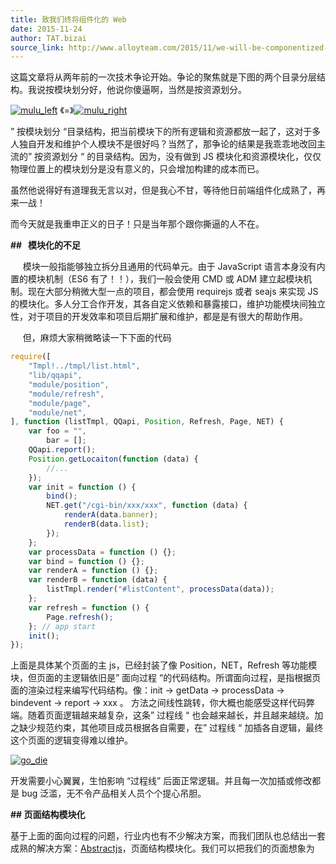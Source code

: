 ```yaml
---
title: 致我们终将组件化的 Web
date: 2015-11-24
author: TAT.bizai
source_link: http://www.alloyteam.com/2015/11/we-will-be-componentized-web-long-text/
---
```


<!-- {% raw %} - for jekyll -->

这篇文章将从两年前的一次技术争论开始。争论的聚焦就是下图的两个目录分层结构。我说按模块划分好，他说你傻逼啊，当然是按资源划分。

[![mulu_left](http://www.alloyteam.com/wp-content/uploads/2015/11/mulu_left.png)](http://www.alloyteam.com/wp-content/uploads/2015/11/mulu_left.png) 《=》[![mulu_right](http://www.alloyteam.com/wp-content/uploads/2015/11/mulu_right.png)](http://www.alloyteam.com/wp-content/uploads/2015/11/mulu_right.png)

” 按模块划分 “目录结构，把当前模块下的所有逻辑和资源都放一起了，这对于多人独自开发和维护个人模块不是很好吗？当然了，那争论的结果是我乖乖地改回主流的” 按资源划分 “ 的目录结构。因为，没有做到 JS 模块化和资源模块化，仅仅物理位置上的模块划分是没有意义的，只会增加构建的成本而已。

虽然他说得好有道理我无言以对，但是我心不甘，等待他日前端组件化成熟了，再来一战！

而今天就是我重申正义的日子！只是当年那个跟你撕逼的人不在。

**##   模块化的不足**

     模块一般指能够独立拆分且通用的代码单元。由于 JavaScript 语言本身没有内置的模块机制（ES6 有了！！），我们一般会使用 CMD 或 ADM 建立起模块机制。现在大部分稍微大型一点的项目，都会使用 requirejs 或者 seajs 来实现 JS 的模块化。多人分工合作开发，其各自定义依赖和暴露接口，维护功能模块间独立性，对于项目的开发效率和项目后期扩展和维护，都是是有很大的帮助作用。

     但，麻烦大家稍微略读一下下面的代码

```javascript
require([
    "Tmpl!../tmpl/list.html",
    "lib/qqapi",
    "module/position",
    "module/refresh",
    "module/page",
    "module/net",
], function (listTmpl, QQapi, Position, Refresh, Page, NET) {
    var foo = "",
        bar = [];
    QQapi.report();
    Position.getLocaiton(function (data) {
        //...
    });
    var init = function () {
        bind();
        NET.get("/cgi-bin/xxx/xxx", function (data) {
            renderA(data.banner);
            renderB(data.list);
        });
    };
    var processData = function () {};
    var bind = function () {};
    var renderA = function () {};
    var renderB = function (data) {
        listTmpl.render("#listContent", processData(data));
    };
    var refresh = function () {
        Page.refresh();
    }; // app start
    init();
});
```

上面是具体某个页面的主 js，已经封装了像 Position，NET，Refresh 等功能模块，但页面的主逻辑依旧是” 面向过程 “的代码结构。所谓面向过程，是指根据页面的渲染过程来编写代码结构。像：init -> getData -> processData -> bindevent -> report -> xxx 。 方法之间线性跳转，你大概也能感受这样代码弊端。随着页面逻辑越来越复杂，这条” 过程线 “ 也会越来越长，并且越来越绕。加之缺少规范约束，其他项目成员根据各自需要，在” 过程线 “ 加插各自逻辑，最终这个页面的逻辑变得难以维护。

[![go_die](http://www.alloyteam.com/wp-content/uploads/2015/11/go_die.png)](http://www.alloyteam.com/wp-content/uploads/2015/11/go_die.png)

开发需要小心翼翼，生怕影响 “过程线” 后面正常逻辑。并且每一次加插或修改都是 bug 泛滥，无不令产品相关人员个个提心吊胆。

**## 页面结构模块化**

基于上面的面向过程的问题，行业内也有不少解决方案，而我们团队也总结出一套成熟的解决方案：[Abstractjs](http://www.dorsywang.com/Abstract.js/#doc)，页面结构模块化。我们可以把我们的页面想象为


<!-- {% endraw %} - for jekyll -->